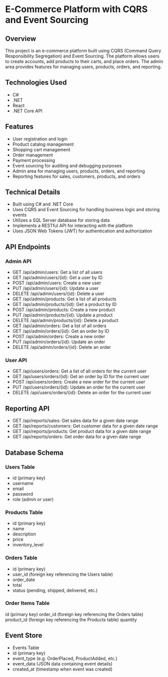 # E-Commerce Platform with CQRS and Event Sourcing

## Overview
This project is an e-commerce platform built using CQRS (Command Query Responsibility Segregation) and Event Sourcing. The platform allows users to create accounts, add products to their carts, and place orders. The admin area provides features for managing users, products, orders, and reporting.

## Technologies Used
* C#
* .NET
* React
* .NET Core API

## Features
* User registration and login
* Product catalog management
* Shopping cart management
* Order management
* Payment processing
* Event sourcing for auditing and debugging purposes
* Admin area for managing users, products, orders, and reporting
* Reporting features for sales, customers, products, and orders

## Technical Details
* Built using C# and .NET Core
* Uses CQRS and Event Sourcing for handling business logic and storing events
* Utilizes a SQL Server database for storing data
* Implements a RESTful API for interacting with the platform
* Uses JSON Web Tokens (JWT) for authentication and authorization

## API Endpoints
### Admin API
* GET /api/admin/users: Get a list of all users
* GET /api/admin/users/{id}: Get a user by ID
* POST /api/admin/users: Create a new user
* PUT /api/admin/users/{id}: Update a user
* DELETE /api/admin/users/{id}: Delete a user
* GET /api/admin/products: Get a list of all products
* GET /api/admin/products/{id}: Get a product by ID
* POST /api/admin/products: Create a new product
* PUT /api/admin/products/{id}: Update a product
* DELETE /api/admin/products/{id}: Delete a product
* GET /api/admin/orders: Get a list of all orders
* GET /api/admin/orders/{id}: Get an order by ID
* POST /api/admin/orders: Create a new order
* PUT /api/admin/orders/{id}: Update an order
* DELETE /api/admin/orders/{id}: Delete an order

### User API
* GET /api/users/orders: Get a list of all orders for the current user
* GET /api/users/orders/{id}: Get an order by ID for the current user
* POST /api/users/orders: Create a new order for the current user
* PUT /api/users/orders/{id}: Update an order for the current user
* DELETE /api/users/orders/{id}: Delete an order for the current user

## Reporting API
* GET /api/reports/sales: Get sales data for a given date range
* GET /api/reports/customers: Get customer data for a given date range
* GET /api/reports/products: Get product data for a given date range
* GET /api/reports/orders: Get order data for a given date range

## Database Schema
### Users Table
* id (primary key)
* username
* email
* password
* role (admin or user)

### Products Table
* id (primary key)
* name
* description
* price
* inventory_level

### Orders Table
* id (primary key)
* user_id (foreign key referencing the Users table)
* order_date
* total
* status (pending, shipped, delivered, etc.)

### Order Items Table
id (primary key)
order_id (foreign key referencing the Orders table)
product_id (foreign key referencing the Products table)
quantity

## Event Store
* Events Table
* id (primary key)
* event_type (e.g. OrderPlaced, ProductAdded, etc.)
* event_data (JSON data containing event details)
* created_at (timestamp when event was created)